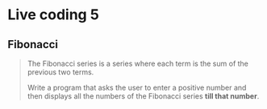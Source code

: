 # Live coding 5

## Fibonacci

> The Fibonacci series is a series where each term is the sum of the previous two terms.
>
> Write a program that asks the user to enter a positive number and then displays all the numbers of the Fibonacci series **till that number**.
